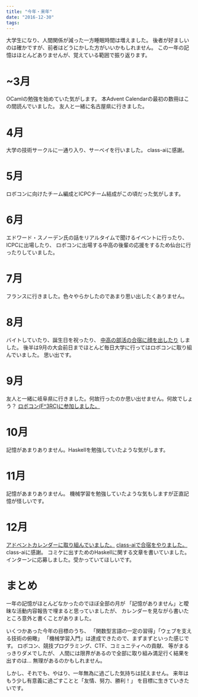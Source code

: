 ```yaml
---
title: "今年・来年"
date: "2016-12-30"
tags:
---
```


大学生になり、人間関係が減った一方睡眠時間は増えました。
後者が好ましいのは確かですが、前者はどうにかした方がいいかもしれません。
この一年の記憶はほとんどありませんが、覚えている範囲で振り返ります。

# ~3月

OCamlの勉強を始めていた気がします。
本Advent Calendarの最初の数冊はこの間読んでいました。
友人と一緒に名古屋県に行きました。

# 4月

大学の技術サークルに一通り入り、サーベイを行いました。
class-aiに感謝。

# 5月

ロボコンに向けたチーム編成とICPCチーム結成がこの頃だった気がします。

# 6月

エドワード・スノーデン氏の話をリアルタイムで聞けるイベントに行ったり、
ICPCに出場したり、
ロボコンに出場する中高の後輩の応援をするため仙台に行ったりしていました。

# 7月

フランスに行きました。色々やらかしたのであまり思い出したくありません。

# 8月

バイトしていたり、誕生日を祝ったり、
[中高の部活の合宿に顔を出したり](https://mt-caret.github.io/blog/posts/2016/12/04/frc-analysis.html)
しました。
後半は9月の大会前日までほとんど毎日大学に行ってはロボコンに取り組んでいました。
思い出です。

# 9月

友人と一緒に岐阜県に行きました。何故行ったのか思い出せません。何故でしょう？
[ロボコン(F^3RC)に参加しました。](https://mt-caret.github.io/blog/posts/2016/08/28/robot-competition-presentation.html)

# 10月

記憶があまりありません。Haskellを勉強していたような気がします。

# 11月

記憶があまりありません。
機械学習を勉強していたような気もしますが正直記憶が怪しいです。

# 12月

[アドベントカレンダーに取り組んでいました。](http://www.adventar.org/calendars/1845)
[class-aiで合宿をやりました。](https://mt-caret.github.io/blog/posts/2016/12/12/class-ai.html)
class-aiに感謝。
コミケに出すためのHaskellに関する文章を書いていました。
インターンに応募しました。受かっていてほしいです。

# まとめ

一年の記憶がほとんどなかったのでほぼ全部の月が
「記憶がありません」と曖昧な活動内容報告で埋まると思っていましたが、
カレンダーを見ながら書いたところ意外と書くことがありました。

いくつかあった今年の目標のうち、
「関数型言語の一定の習得」「ウェブを支える技術の俯瞰」
「機械学習入門」は達成できたので、まずまずといった感じです。
ロボコン、競技プログラミング、CTF、コミュニティへの貢献、
等がまるっきりダメでしたが、
人間には限界があるので全部に取り組み満足行く結果を出すのは…
無理があるのかもしれません。

しかし、それでも、やはり、一年無為に過ごした気持ちは拭えません。
来年はもう少し有意義に過ごすことと「友情、努力、勝利！」
を目標に生きていきたいです。

